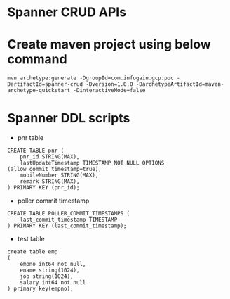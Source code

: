 # Spanner CRUD APIs

# Create maven project using below command
```
mvn archetype:generate -DgroupId=com.infogain.gcp.poc -DartifactId=spanner-crud -Dversion=1.0.0 -DarchetypeArtifactId=maven-archetype-quickstart -DinteractiveMode=false
```

# Spanner DDL scripts
* pnr table
```
CREATE TABLE pnr (
    pnr_id STRING(MAX),
    lastUpdateTimestamp TIMESTAMP NOT NULL OPTIONS (allow_commit_timestamp=true),
    mobileNumber STRING(MAX),
    remark STRING(MAX),
) PRIMARY KEY (pnr_id);
```

* poller commit timestamp
```
CREATE TABLE POLLER_COMMIT_TIMESTAMPS (
    last_commit_timestamp TIMESTAMP
) PRIMARY KEY (last_commit_timestamp);
```

* test table
```
create table emp
(
	empno int64 not null,
	ename string(1024),
	job string(1024),
	salary int64 not null
) primary key(empno);
```